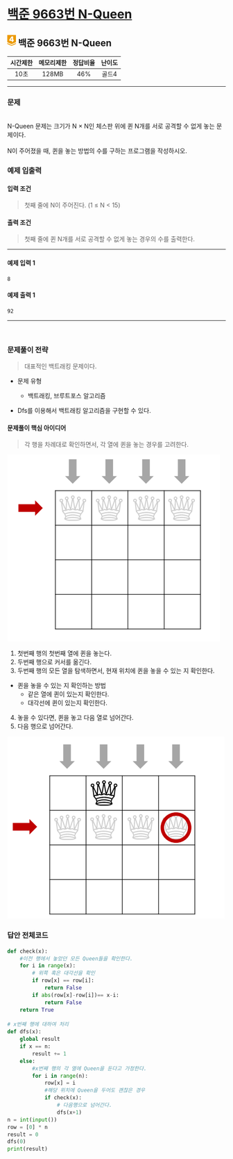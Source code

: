 
# [백준 9663번 N-Queen](https://www.acmicpc.net/problem/9663)

## <img src="https://raw.githubusercontent.com/gudals-kim/Studyroom/0c61bf1ad9b6434ff624dbab4012654df8c92b01/codingtest/img/rank/gold_4.svg" width="20"> 백준 9663번 N-Queen 


| 시간제한 | 메모리제한 | 정답비율 | 난이도 | 
|:----:|:-----:|:----:|:---:|
|  10초  | 128MB | 46%  | 골드4 |

---

### 문제


<br> N-Queen 문제는 크기가 N × N인 체스판 위에 퀸 N개를 서로 공격할 수 없게 놓는 문제이다.
<br> 
<br> N이 주어졌을 때, 퀸을 놓는 방법의 수를 구하는 프로그램을 작성하시오.


### 예제 입출력

#### 입력 조건
> 첫째 줄에 N이 주어진다. (1 ≤ N < 15)  <br>
#### 출력 조건
> 첫째 줄에 퀸 N개를 서로 공격할 수 없게 놓는 경우의 수를 출력한다. <br>

---

#### 예제 입력 1
```
8
```
#### 예제 출력 1
```
92
```

---


<br>

### 문제풀이 전략
> 대표적인 백트래킹 문제이다.
- 문제 유형
  - 백트래킹, 브루트포스 알고리즘

- Dfs를 이용해서 백트래킹 알고리즘을 구현할 수 있다.

#### 문제풀이 핵심 아이디어
> 각 행을 차례대로 확인하면서, 각 열에 퀸을 놓는 경우를 고려한다.

<img src="https://github.com/gudals-kim/Studyroom/blob/delevlop/codingtest/img/backjoon_9663_1.png?raw=true">

1. 첫번째 행의 첫번째 열에 퀸을 놓는다.
2. 두번째 행으로 커서를 옮긴다.
3. 두번째 행의 모든 열을 탐색하면서, 현재 위치에 퀸을 놓을 수 있는 지 확인한다.
  - 퀸을 놓을 수 있는 지 확인하는 방법
    - 같은 열에 퀸이 있는지 확인한다.
    - 대각선에 퀸이 있는지 확인한다.
4. 놓을 수 있다면, 퀸을 놓고 다음 열로 넘어간다.
5. 다음 행으로 넘어간다.

<img src="https://github.com/gudals-kim/Studyroom/blob/delevlop/codingtest/img/backjoon_9663_2.png?raw=true">


### 답안 전체코드

```py
def check(x):
    #이전 행에서 놓았던 모든 Queen들을 확인한다.
    for i in range(x):
        # 위쪽 혹은 대각선을 확인
        if row[x] == row[i]:
            return False
        if abs(row[x]-row[i])== x-i:
            return False
    return True

# x번째 행에 대하여 처리
def dfs(x):
    global result
    if x == n:
        result += 1
    else:
        #x번째 행의 각 열에 Queen을 둔다고 가정한다.
        for i in range(n):
            row[x] = i
            #해당 위치에 Queen을 두어도 괜찮은 경우
            if check(x):
                # 다음행으로 넘어간다.
                dfs(x+1)
n = int(input())
row = [0] * n
result = 0
dfs(0)
print(result)
```
